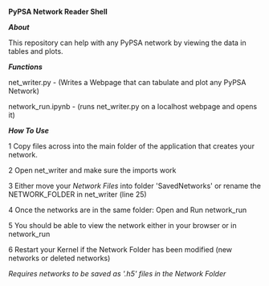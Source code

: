 ________PyPSA Network Reader Shell________

_________About_________

This repository can help with any PyPSA network by viewing the data in tables and plots.

_______Functions_______

net_writer.py - (Writes a Webpage that can tabulate and plot any PyPSA Network)

network_run.ipynb - (runs net_writer.py on a localhost webpage and opens it)

_______How To Use_______

1   Copy files across into the main folder of the application that creates your network.

2   Open net_writer and make sure the imports work

3   Either move your *Network Files* into folder 'SavedNetworks' or rename the NETWORK_FOLDER in net_writer (line 25)

4   Once the networks are in the same folder: Open and Run network_run

5   You should be able to view the network either in your browser or in network_run

6   Restart your Kernel if the Network Folder has been modified (new networks or deleted networks)

*Requires networks to be saved as '.h5' files in the Network Folder*